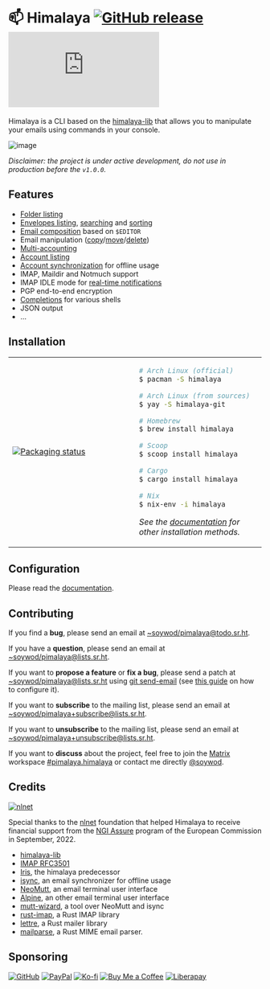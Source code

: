 # 📫 Himalaya [![GitHub release](https://img.shields.io/github/v/release/soywod/himalaya?color=success)](https://github.com/soywod/himalaya/releases/latest) [![Matrix](https://img.shields.io/matrix/pimalaya.himalaya:matrix.org?color=success&label=chat)](https://matrix.to/#/#pimalaya.himalaya:matrix.org)

Himalaya is a CLI based on the
[himalaya-lib](https://git.sr.ht/~soywod/himalaya-lib) that allows you
to manipulate your emails using commands in your console.

![image](https://user-images.githubusercontent.com/10437171/138774902-7b9de5a3-93eb-44b0-8cfb-6d2e11e3b1aa.png)

*Disclaimer: the project is under active development, do not use in
production before the `v1.0.0`.*

## Features

- [Folder listing]
- [Envelopes listing], [searching] and [sorting]
- [Email composition] based on `$EDITOR`
- Email manipulation ([copy]/[move]/[delete])
- [Multi-accounting]
- [Account listing]
- [Account synchronization] for offline usage
- IMAP, Maildir and Notmuch support
- IMAP IDLE mode for [real-time notifications]
- PGP end-to-end encryption
- [Completions] for various shells
- JSON output
- …

[Folder listing]: https://pimalaya.org/himalaya/docs/cli/usage/folders/list.html
[Envelopes listing]: https://pimalaya.org/himalaya/docs/cli/usage/envelopes/list.html
[searching]: https://pimalaya.org/himalaya/docs/cli/usage/envelopes/search.html
[sorting]: https://pimalaya.org/himalaya/docs/cli/usage/envelopes/sort.html
[Email composition]: https://pimalaya.org/himalaya/docs/cli/usage/emails/write.html
[copy]: https://pimalaya.org/himalaya/docs/cli/usage/emails/copy.html
[move]: https://pimalaya.org/himalaya/docs/cli/usage/emails/move.html
[delete]: https://pimalaya.org/himalaya/docs/cli/usage/emails/delete.html
[Multi-accounting]: https://pimalaya.org/himalaya/docs/cli/configuration.html
[Account listing]: https://pimalaya.org/himalaya/docs/cli/usage/accounts/list.html
[Account synchronization]: https://pimalaya.org/himalaya/docs/cli/usage/accounts/synchronize.html
[real-time notifications]: https://pimalaya.org/himalaya/docs/cli/usage/notifications.html
[Completions]: https://pimalaya.org/himalaya/docs/cli/tips/completion.html

## Installation

<table align="center">
<tr>
<td width="50%">
<a href="https://repology.org/project/himalaya/versions">
<img src="https://repology.org/badge/vertical-allrepos/himalaya.svg" alt="Packaging status" />
</a>
</td>
<td width="50%">

```bash
# Arch Linux (official)
$ pacman -S himalaya

# Arch Linux (from sources)
$ yay -S himalaya-git

# Homebrew
$ brew install himalaya

# Scoop
$ scoop install himalaya

# Cargo
$ cargo install himalaya

# Nix
$ nix-env -i himalaya
```

*See the
[documentation](https://pimalaya.org/himalaya/docs/cli/installation.html)
for other installation methods.*

</td>
</tr>
</table>

## Configuration

Please read the
[documentation](https://pimalaya.org/himalaya/docs/cli/configuration.html).

## Contributing

If you find a **bug**, please send an email at
[~soywod/pimalaya@todo.sr.ht](mailto:~soywod/pimalaya@todo.sr.ht).

If you have a **question**, please send an email at
[~soywod/pimalaya@lists.sr.ht](mailto:~soywod/pimalaya@lists.sr.ht).

If you want to **propose a feature** or **fix a bug**, please send a
patch at
[~soywod/pimalaya@lists.sr.ht](mailto:~soywod/pimalaya@lists.sr.ht)
using [git send-email](https://git-scm.com/docs/git-send-email) (see
[this guide](https://git-send-email.io/) on how to configure it).

If you want to **subscribe** to the mailing list, please send an email
at
[~soywod/pimalaya+subscribe@lists.sr.ht](mailto:~soywod/pimalaya+subscribe@lists.sr.ht).

If you want to **unsubscribe** to the mailing list, please send an
email at
[~soywod/pimalaya+unsubscribe@lists.sr.ht](mailto:~soywod/pimalaya+unsubscribe@lists.sr.ht).

If you want to **discuss** about the project, feel free to join the
[Matrix](https://matrix.org/) workspace
[#pimalaya.himalaya](https://matrix.to/#/#pimalaya.himalaya:matrix.org) or contact me
directly [@soywod](https://matrix.to/#/@soywod:matrix.org).

## Credits

[![nlnet](https://nlnet.nl/logo/banner-160x60.png)](https://nlnet.nl/project/Himalaya/index.html)

Special thanks to the
[nlnet](https://nlnet.nl/project/Himalaya/index.html) foundation that
helped Himalaya to receive financial support from the [NGI
Assure](https://www.ngi.eu/ngi-projects/ngi-assure/) program of the
European Commission in September, 2022.

* [himalaya-lib](https://git.sr.ht/~soywod/himalaya-lib)
* [IMAP RFC3501](https://tools.ietf.org/html/rfc3501)
* [Iris](https://github.com/soywod/iris.vim), the himalaya predecessor
* [isync](https://isync.sourceforge.io/), an email synchronizer for
  offline usage
* [NeoMutt](https://neomutt.org/), an email terminal user interface
* [Alpine](http://alpine.x10host.com/alpine/alpine-info/), an other
  email terminal user interface
* [mutt-wizard](https://github.com/LukeSmithxyz/mutt-wizard), a tool
  over NeoMutt and isync
* [rust-imap](https://github.com/jonhoo/rust-imap), a Rust IMAP
  library
* [lettre](https://github.com/lettre/lettre), a Rust mailer library
* [mailparse](https://github.com/staktrace/mailparse), a Rust MIME
  email parser.

## Sponsoring

[![GitHub](https://img.shields.io/badge/-GitHub%20Sponsors-fafbfc?logo=GitHub%20Sponsors)](https://github.com/sponsors/soywod)
[![PayPal](https://img.shields.io/badge/-PayPal-0079c1?logo=PayPal&logoColor=ffffff)](https://www.paypal.com/paypalme/soywod)
[![Ko-fi](https://img.shields.io/badge/-Ko--fi-ff5e5a?logo=Ko-fi&logoColor=ffffff)](https://ko-fi.com/soywod)
[![Buy Me a Coffee](https://img.shields.io/badge/-Buy%20Me%20a%20Coffee-ffdd00?logo=Buy%20Me%20A%20Coffee&logoColor=000000)](https://www.buymeacoffee.com/soywod)
[![Liberapay](https://img.shields.io/badge/-Liberapay-f6c915?logo=Liberapay&logoColor=222222)](https://liberapay.com/soywod)
